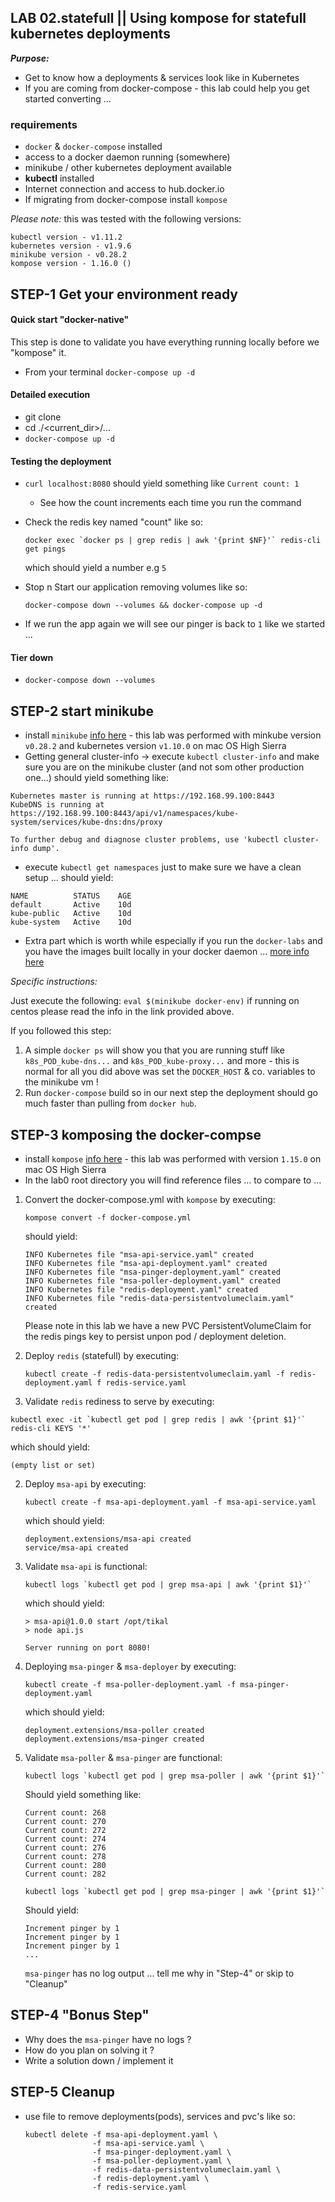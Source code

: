 ## LAB 02.statefull || Using kompose for statefull kubernetes deployments

***Purpose:***
* Get to know how a deployments & services look like in Kubernetes
* If you are coming from docker-compose - this lab could help you get started converting ...

### requirements

- `docker` & `docker-compose` installed
- access to a docker daemon running (somewhere)
- minikube / other kubernetes deployment available
- **kubectl** installed
- Internet connection and access to hub.docker.io
- If migrating from docker-compose install `kompose`

*Please note:* this was tested with the following versions:
```
kubectl version - v1.11.2
kubernetes version - v1.9.6
minikube version - v0.28.2
kompose version - 1.16.0 ()
```


## STEP-1 Get your environment ready

  #### Quick start "docker-native"
  This step is done to validate you have everything running locally before we "kompose" it.
  - From your terminal
    `docker-compose up -d`

  #### Detailed execution

  - git clone <this repo>
  - cd ./<current_dir>/...
  - `docker-compose up -d`

  #### Testing the deployment

  - `curl localhost:8080` should yield something like `Current count: 1`
    - See how the count increments each time you run the command
  - Check the redis key named "count" like so:

    ```
    docker exec `docker ps | grep redis | awk '{print $NF}'` redis-cli get pings
    ```
    which should yield a number e.g `5`
  - Stop n Start our application removing volumes like so:

    ```
    docker-compose down --volumes && docker-compose up -d
    ```

  - If we run the app again we will see our pinger is back to `1` like we started ...

  #### Tier down
  - `docker-compose down --volumes`

## STEP-2 start minikube  
  - install `minikube` [info here](https://github.com/kubernetes/minikube/releases) - this lab was performed with minkube version `v0.28.2` and kubernetes version `v1.10.0` on mac OS High Sierra
  - Getting general cluster-info -> execute `kubectl cluster-info` and make sure you are on the minikube cluster (and not som other production one...) should yield something like:

  ```
  Kubernetes master is running at https://192.168.99.100:8443
  KubeDNS is running at https://192.168.99.100:8443/api/v1/namespaces/kube-system/services/kube-dns:dns/proxy

  To further debug and diagnose cluster problems, use 'kubectl cluster-info dump'.
  ```
  - execute `kubectl get namespaces` just to make sure we have a clean setup ... should yield:

  ```
  NAME          STATUS    AGE
  default       Active    10d
  kube-public   Active    10d
  kube-system   Active    10d
  ```

  - Extra part which is worth while especially if you run the `docker-labs` and you have the images built locally in your docker daemon ... [more info here](https://kubernetes.io/docs/setup/minikube/#reusing-the-docker-daemon)

  *Specific instructions:*

  Just execute the following: `eval $(minikube docker-env)` if running on centos please read the info in the link provided above.

  If you followed this step:

  1. A simple `docker ps` will show you that you are running stuff like `k8s_POD_kube-dns...` and `k8s_POD_kube-proxy...` and more - this is normal for all you did above was set the `DOCKER_HOST` & co. variables to the minikube vm !
  2. Run `docker-compose` build so in our next step the deployment should go much faster than pulling from `docker hub`.


## STEP-3 komposing the docker-compse
  - install `kompose` [info here](https://github.com/kubernetes/kompose#installation) - this lab was performed with version `1.15.0` on mac OS High Sierra
  - In the lab0 root directory you will find reference files ... to compare to ...

1. Convert the docker-compose.yml with `kompose` by executing:

   `kompose convert -f docker-compose.yml`

   should yield:

   ```
   INFO Kubernetes file "msa-api-service.yaml" created
   INFO Kubernetes file "msa-api-deployment.yaml" created
   INFO Kubernetes file "msa-pinger-deployment.yaml" created
   INFO Kubernetes file "msa-poller-deployment.yaml" created
   INFO Kubernetes file "redis-deployment.yaml" created
   INFO Kubernetes file "redis-data-persistentvolumeclaim.yaml" created
   ```
   Please note in this lab we have a new PVC PersistentVolumeClaim for the redis pings key to persist unpon pod / deployment deletion.

1. Deploy `redis` (statefull) by executing:
   ```
   kubectl create -f redis-data-persistentvolumeclaim.yaml -f redis-deployment.yaml f redis-service.yaml
   ```

2. Validate `redis` rediness to serve by executing:
  ```
  kubectl exec -it `kubectl get pod | grep redis | awk '{print $1}'` redis-cli KEYS '*'
  ```
  which should yield:
  ```
  (empty list or set)  
  ```
2. Deploy `msa-api` by executing:
   ```
   kubectl create -f msa-api-deployment.yaml -f msa-api-service.yaml
   ```
   which should yield:
   ```
   deployment.extensions/msa-api created
   service/msa-api created
   ```

2. Validate `msa-api` is functional:

   ```
   kubectl logs `kubectl get pod | grep msa-api | awk '{print $1}'`
   ```
   which should yield:
   ```
   > msa-api@1.0.0 start /opt/tikal
   > node api.js

   Server running on port 8080!
   ```
3. Deploying `msa-pinger` & `msa-deployer` by executing:
   ```
   kubectl create -f msa-poller-deployment.yaml -f msa-pinger-deployment.yaml
   ```
   which should yield:

   ```
   deployment.extensions/msa-poller created
   deployment.extensions/msa-pinger created
   ```

3. Validate `msa-poller` & `msa-pinger` are functional:
   ```
   kubectl logs `kubectl get pod | grep msa-poller | awk '{print $1}'`
   ```
   Should yield something like:
   ```
   Current count: 268
   Current count: 270
   Current count: 272
   Current count: 274
   Current count: 276
   Current count: 278
   Current count: 280
   Current count: 282
   ```

   ```
   kubectl logs `kubectl get pod | grep msa-pinger | awk '{print $1}'`
   ```
   Should yield:
   ```
   Increment pinger by 1
   Increment pinger by 1
   Increment pinger by 1
   ...
   ```

   `msa-pinger` has no log output ... tell me why in "Step-4" or skip to "Cleanup"

## STEP-4 "Bonus Step"
- Why does the `msa-pinger` have no logs ?
- How do you plan on solving it ?
- Write a solution down / implement it

[//]: # (HINT :: If you take a close look at the pinger cmd it requires a DEBUG environment variable to be set to "true" [string] so see how you make it happen in your deployment)

## STEP-5 Cleanup

- use file to remove deployments(pods), services and pvc's like so:
  ```
  kubectl delete -f msa-api-deployment.yaml \
                 -f msa-api-service.yaml \
                 -f msa-pinger-deployment.yaml \
                 -f msa-poller-deployment.yaml \
                 -f redis-data-persistentvolumeclaim.yaml \
                 -f redis-deployment.yaml \
                 -f redis-service.yaml
  ```
